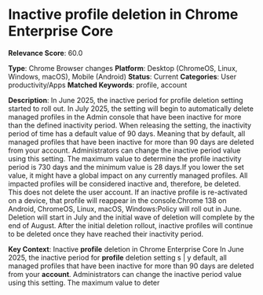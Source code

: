 # Inactive profile deletion in Chrome Enterprise Core

**Relevance Score**: 60.0

**Type**: Chrome Browser changes
**Platform**: Desktop (ChromeOS, Linux, Windows, macOS), Mobile (Android)
**Status**: Current
**Categories**: User productivity/Apps
**Matched Keywords**: profile, account

**Description**:
In June 2025, the inactive period for profile deletion setting started to roll out. In July 2025, the setting will begin to automatically delete managed profiles in the Admin console that have been inactive for more than the defined inactivity period. When releasing the setting, the inactivity period of time has a default value of 90 days. Meaning that by default, all managed profiles that have been inactive for more than 90 days are deleted from your account. Administrators can change the inactive period value using this setting. The maximum value to determine the profile inactivity period is 730 days and the minimum value is 28 days.If you lower the set value, it might have a global impact on any currently managed profiles. All impacted profiles will be considered inactive and, therefore, be deleted. This does not delete the user account. If an inactive profile is re-activated on a device, that profile will reappear in the console.Chrome 138 on Android, ChromeOS, Linux, macOS, Windows:Policy will roll out in June. Deletion will start in July and the initial wave of deletion will complete by the end of August. After the initial deletion rollout, inactive profiles will continue to be deleted once they have reached their inactivity period.

**Key Context**: Inactive **profile** deletion in Chrome Enterprise Core In June 2025, the inactive period for **profile** deletion setting s | y default, all managed profiles that have been inactive for more than 90 days are deleted from your **account**. Administrators can change the inactive period value using this setting. The maximum value to deter
